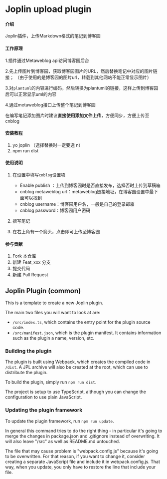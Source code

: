# Joplin upload plugin

#### 介绍
Joplin插件，上传Markdown格式的笔记到博客园

#### 工作原理
1.插件通过Metaweblog api访问博客园后台

2.先上传图片到博客园，获取博客园图片的URL，然后替换笔记中对应的图片链接；
（由于使用的是博客园的图片url，转载到其他网站不能正常显示图片）

3.对`plantuml`的内容进行编码，然后转换为plantuml的链接，这样上传到博客园后可以正常显示uml的内容

4.通过metaweblog接口上传整个笔记到博客园

在编写笔记添加图片时建议**直接使用添加文件上传**，方便同步，方便上传至cnblog

#### 安装教程
1.  yo joplin （选择替换时一定要选 n）
2.  npm run dist

#### 使用说明

1. 在设置中填写`cnblog`设置项

   * Enable publish ：上传到博客园时是否直接发布，选择否时上传到草稿箱
   * cnblog metaweblog url：metaweblog链接地址，在博客园设置中最下面可以找到
   * cnblog username：博客园用户名，一般是自己的登录邮箱
   * cnblog password：博客园用户密码

2. 撰写笔记

3. 在右上角有一个箭头，点击即可上传至博客园


#### 参与贡献

1.  Fork 本仓库
2.  新建 Feat_xxx 分支
3.  提交代码
4.  新建 Pull Request


## Joplin Plugin (common)

This is a template to create a new Joplin plugin.

The main two files you will want to look at are:

- `/src/index.ts`, which contains the entry point for the plugin source code.
- `/src/manifest.json`, which is the plugin manifest. It contains information such as the plugin a name, version, etc.

### Building the plugin

The plugin is built using Webpack, which creates the compiled code in `/dist`. A JPL archive will also be created at the root, which can use to distribute the plugin.

To build the plugin, simply run `npm run dist`.

The project is setup to use TypeScript, although you can change the configuration to use plain JavaScript.

### Updating the plugin framework

To update the plugin framework, run `npm run update`.

In general this command tries to do the right thing - in particular it's going to merge the changes in package.json and .gitignore instead of overwriting. It will also leave "/src" as well as README.md untouched.

The file that may cause problem is "webpack.config.js" because it's going to be overwritten. For that reason, if you want to change it, consider creating a separate JavaScript file and include it in webpack.config.js. That way, when you update, you only have to restore the line that include your file.


